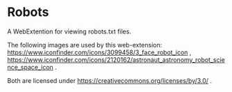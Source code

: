 # Robots

A WebExtention for viewing robots.txt files.

The following images are used by this web-extension:
https://www.iconfinder.com/icons/3099458/3_face_robot_icon ,
https://www.iconfinder.com/icons/2120162/astronaut_astronomy_robot_science_space_icon .

Both are licensed under https://creativecommons.org/licenses/by/3.0/ .
